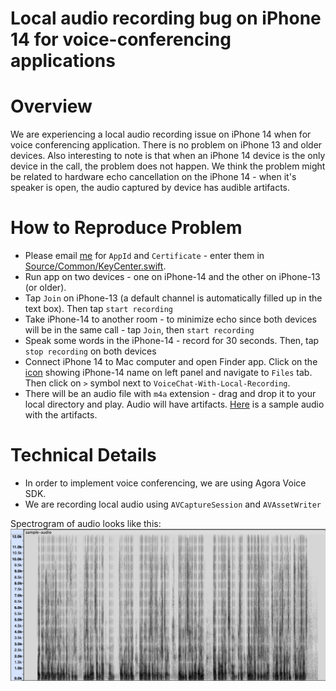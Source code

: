 # Local audio recording bug on iPhone 14 for voice-conferencing applications

# Overview
We are experiencing a local audio recording issue on iPhone 14 when for voice conferencing application. There is no problem on iPhone 13 and older devices. Also interesting to note is that when an iPhone 14 device is the only device in the call, the problem does not happen. We think the problem might be related to hardware echo cancellation on the iPhone 14 - when it's speaker is open, the audio captured by device has audible artifacts.

# How to Reproduce Problem

- Please email [me](adeel@roll.ai) for `AppId` and `Certificate` - enter them in [Source/Common/KeyCenter.swift](https://github.com/adeelabbas/VoiceChat-With-Local-Recording/blob/main/Source/Common/KeyCenter.swift). 
- Run app on two devices - one on iPhone-14 and the other on iPhone-13 (or older).
- Tap `Join` on iPhone-13 (a default channel is automatically filled up in the text box). Then tap `start recording`
- Take iPhone-14 to another room - to minimize echo since both devices will be in the same call - tap `Join`, then `start recording`
- Speak some words in the iPhone-14 - record for 30 seconds. Then, tap `stop recording` on both devices
- Connect iPhone 14 to Mac computer and open Finder app. Click on the [icon](Media/Finder.png) showing iPhone-14 name on left panel and navigate to `Files` tab. Then click on `>` symbol next to  `VoiceChat-With-Local-Recording`. 
- There will be an audio file with `m4a` extension - drag and drop it to your local directory and play. Audio will have artifacts. [Here](Media/Sample-audio.m4a) is a sample audio with the artifacts.


# Technical Details
- In order to implement voice conferencing, we are using Agora Voice SDK.
- We are recording local audio using `AVCaptureSession` and `AVAssetWriter`

Spectrogram of audio looks like this:
![](Media/Spectrogram.png "Spectrogram of problematic audio")